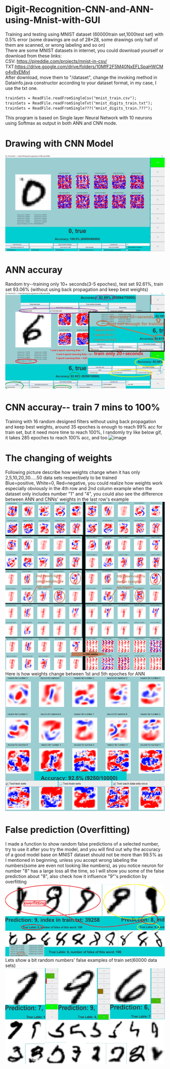 # Digit-Recognition-CNN-and-ANN-using-Mnist-with-GUI
Training and testing using MNIST dataset (60000train set,1000test set) with 0.5% error (some drawings are out of 28*28, some drawings only half of them are scanned, or wrong labeling and so on)  
There are some MNIST datasets in internet, you could download yourself or download from these links:  
CSV: https://pjreddie.com/projects/mnist-in-csv/  
TXT:https://drive.google.com/drive/folders/10MfF2F5M40NxEFLSpaHWCMo4y8yEMivI  
After download, move them to "/dataset", change the invoking method in Datainfo.java constructor according to your dataset format, in my case, I use the txt one.
```
trainSets = ReadFile.readFromSingleCsv("mnist_train.csv");
trainSets = ReadFile.readFromSingleTxt("mnist_digits_train.txt");
trainSets = ReadFile.readFromSingle???("mnist_digits_train.???");
```

This program is based on Single layer Neural Network with 10 neurons using Softmax as output in both ANN and CNN mode.
# Drawing with CNN Model
![image](https://github.com/timmmGZ/Digit-Recognition-CNN-and-ANN-using-Mnist-with-GUI/blob/master/imagesUpdated/MnistCNNDrawing.gif)
# ANN accuray
Random try--training only 10+ seconds(3-5 epoches), test set 92.61%, train set 93.06% (without using back propagation and keep best weights)
![image](https://raw.githubusercontent.com/timmmGZ/Digit-Recognition-CNN-and-ANN-using-Mnist-with-GUI/master/images/ANN3and5epochAccuracy.png)
# CNN accuray-- train 7 mins to 100%
Training with 16 random designed filters without using back propagation and keep best weights, around 35 epoches is enough to reach 99% acc for train set, but it need more time to reach 100%, I randomly try like below gif, it takes 285 epoches to reach 100% acc, and too
![image](https://github.com/timmmGZ/Digit-Recognition-CNN-and-ANN-using-Mnist-with-GUI/blob/master/imagesUpdated/MnistCNN100Acc.gif)
# The changing of weights 
Following picture describe how weights change when it has only 2,5,10,20,30.....50 data sets respectively to be trained  
Blue=positive, White=0, Red=negative, you could realize how weights work especially obviously in the 4th row and 2nd column example when the dataset only includes number "1" and "4", you could also see the difference between ANN and CNNs' weights in the last row's example 
![image](https://raw.githubusercontent.com/timmmGZ/Digit-Recognition-CNN-and-ANN-using-Mnist-with-GUI/master/images/LessThan50DatasetsWeightsChanges.png)
Here is how weights change between 1st and 5th epoches for ANN
![image](https://raw.githubusercontent.com/timmmGZ/Digit-Recognition-CNN-and-ANN-using-Mnist-with-GUI/master/images/LR0.05Epoch1and5Difference.png)
# False prediction (Overfitting)
I made a function to show random false predictions of a selected number, try to use it after you try the model, and you will find out why the accuracy of a good model base on MNIST dataset should not be more than 99.5% as I mentioned in beginning, unless you accept wrong labeling the numbers(some are even not looking like numbers),
as you notice neuron for number "8" has a large loss all the time, so I will show you some of the false prediction about "8", also check how it influence "9"'s prediction by overfitting
![image](https://raw.githubusercontent.com/timmmGZ/Digit-Recognition-CNN-and-ANN-using-Mnist-with-GUI/master/images/false8.png)
Lets show a bit random numbers' false examples of train set(60000 data sets)
![image](https://raw.githubusercontent.com/timmmGZ/Digit-Recognition-CNN-and-ANN-using-Mnist-with-GUI/master/images/randomFalse.png)
